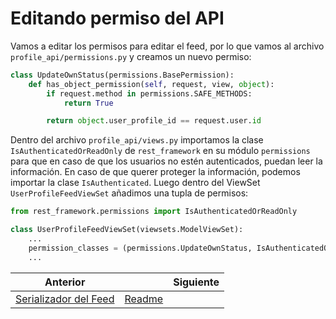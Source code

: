 # Editando permiso del API

Vamos a editar los permisos para editar el feed, por lo que vamos al archivo `profile_api/permissions.py` y creamos un nuevo permiso:

```py
class UpdateOwnStatus(permissions.BasePermission):
    def has_object_permission(self, request, view, object):
        if request.method in permissions.SAFE_METHODS:
            return True

        return object.user_profile_id == request.user.id
```

Dentro del archivo `profile_api/views.py` importamos la clase `IsAuthenticatedOrReadOnly` de `rest_framework` en su módulo `permissions` para que en caso de que los usuarios no estén autenticados, puedan leer la información. En caso de que querer proteger la información, podemos importar la clase `IsAuthenticated`. Luego dentro del ViewSet `UserProfileFeedViewSet` añadimos una tupla de permisos:

```py
from rest_framework.permissions import IsAuthenticatedOrReadOnly

class UserProfileFeedViewSet(viewsets.ModelViewSet):
    ...
    permission_classes = (permissions.UpdateOwnStatus, IsAuthenticatedOrReadOnly)
    ...
```

| Anterior |                        | Siguiente                                   |
| -------- | ---------------------- | ------------------------------------------- |
| [Serializador del Feed](28_Serializador_Feed.md) | [Readme](../../README.md) |  |
